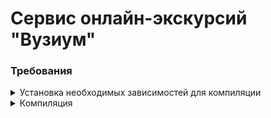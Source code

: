 # Сервис онлайн-экскурсий "Вузиум"

### Требования

<details>
<summary>Установка необходимых зависимостей для компиляции</summary>

<details>
<summary>Для Windows</summary>

##### 1. Загрузить установщик [Microsoft C++ Build Tools](https://visualstudio.microsoft.com/ru/visual-cpp-build-tools/) и открыть его, чтобы начать установку.

##### 2. Установить [Rust](https://www.rust-lang.org/tools/install)

##### 3. Установить Tauri CLI

```
cargo install tauri-cli --version 2.0.0-beta.12 --locked
```

##### 4. Установить WebAssembly target

```
rustup target add wasm32-unknown-unknown
```

##### 5. Установить Trunk

```
cargo install trunk
```

</details>
</details>

<details>
<summary>Компиляция</summary>

<details>
<summary>Для Windows</summary>

##### 1. в режиме "dev":

###### - Чистый Web

```
trunk serve
```

###### - С обёрткой Tauri

```
cargo tauri dev
```

</details>
</details>
